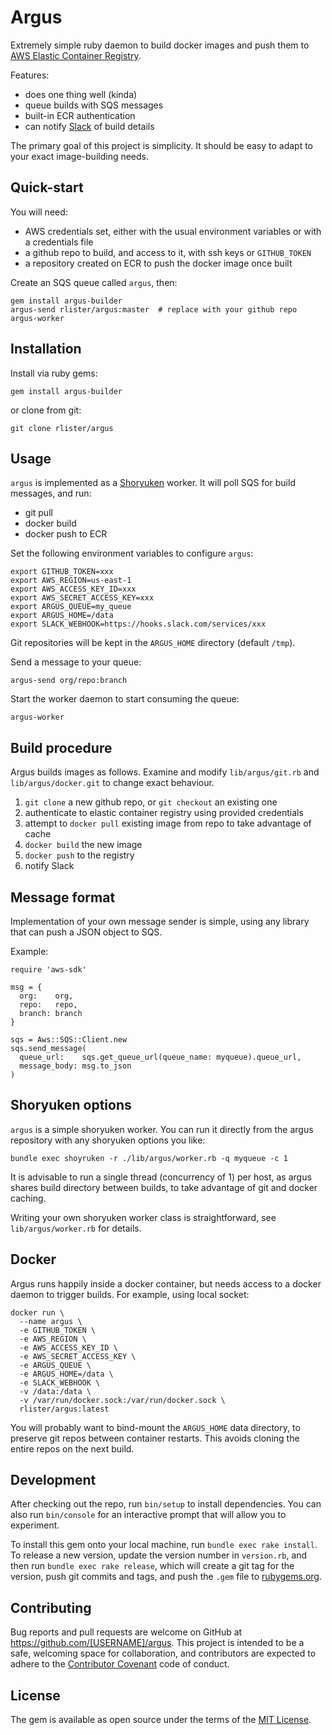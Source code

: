 # Argus

Extremely simple ruby daemon to build docker images and push them to
[AWS Elastic Container Registry](https://aws.amazon.com/ecr/).

Features:

- does one thing well (kinda)
- queue builds with SQS messages
- built-in ECR authentication
- can notify [Slack](https://slack.com/) of build details

The primary goal of this project is simplicity. It should be easy to
adapt to your exact image-building needs.

## Quick-start

You will need:

- AWS credentials set, either with the usual environment variables or
  with a credentials file
- a github repo to build, and access to it, with ssh keys or
  `GITHUB_TOKEN`
- a repository created on ECR to push the docker image once built

Create an SQS queue called `argus`, then:

```
gem install argus-builder
argus-send rlister/argus:master  # replace with your github repo
argus-worker
```

## Installation

Install via ruby gems:

```
gem install argus-builder
```

or clone from git:

```
git clone rlister/argus
```

## Usage

`argus` is implemented as a
[Shoryuken](https://github.com/phstc/shoryuken) worker. It will poll
SQS for build messages, and run:

- git pull
- docker build
- docker push to ECR

Set the following environment variables to configure `argus`:

```
export GITHUB_TOKEN=xxx
export AWS_REGION=us-east-1
export AWS_ACCESS_KEY_ID=xxx
export AWS_SECRET_ACCESS_KEY=xxx
export ARGUS_QUEUE=my_queue
export ARGUS_HOME=/data
export SLACK_WEBHOOK=https://hooks.slack.com/services/xxx
```

Git repositories will be kept in the `ARGUS_HOME` directory (default `/tmp`).

Send a message to your queue:

```
argus-send org/repo:branch
```

Start the worker daemon to start consuming the queue:

```
argus-worker
```

## Build procedure

Argus builds images as follows. Examine and modify `lib/argus/git.rb`
and `lib/argus/docker.git` to change exact behaviour.

1. `git clone` a new github repo, or `git checkout` an existing one
1. authenticate to elastic container registry using provided credentials
1. attempt to `docker pull` existing image from repo to take advantage of cache
1. `docker build` the new image
1. `docker push` to the registry
1. notify Slack

## Message format

Implementation of your own message sender is simple, using any library
that can push a JSON object to SQS.

Example:

```
require 'aws-sdk'

msg = {
  org:    org,
  repo:   repo,
  branch: branch
}

sqs = Aws::SQS::Client.new
sqs.send_message(
  queue_url:    sqs.get_queue_url(queue_name: myqueue).queue_url,
  message_body: msg.to_json
)
```

## Shoryuken options

`argus` is a simple shoryuken worker. You can run it directly from the
argus repository with any shoryuken options you like:

```
bundle exec shoyruken -r ./lib/argus/worker.rb -q myqueue -c 1
```

It is advisable to run a single thread (concurrency of 1) per host, as
argus shares build directory between builds, to take advantage of git
and docker caching.

Writing your own shoryuken worker class is straightforward, see
`lib/argus/worker.rb` for details.

## Docker

Argus runs happily inside a docker container, but needs access to a
docker daemon to trigger builds. For example, using local socket:

```
docker run \
  --name argus \
  -e GITHUB_TOKEN \
  -e AWS_REGION \
  -e AWS_ACCESS_KEY_ID \
  -e AWS_SECRET_ACCESS_KEY \
  -e ARGUS_QUEUE \
  -e ARGUS_HOME=/data \
  -e SLACK_WEBHOOK \
  -v /data:/data \
  -v /var/run/docker.sock:/var/run/docker.sock \
  rlister/argus:latest
```

You will probably want to bind-mount the `ARGUS_HOME` data directory,
to preserve git repos between container restarts. This avoids cloning
the entire repos on the next build.

## Development

After checking out the repo, run `bin/setup` to install
dependencies. You can also run `bin/console` for an interactive prompt
that will allow you to experiment.

To install this gem onto your local machine, run `bundle exec rake
install`. To release a new version, update the version number in
`version.rb`, and then run `bundle exec rake release`, which will
create a git tag for the version, push git commits and tags, and push
the `.gem` file to [rubygems.org](https://rubygems.org).

## Contributing

Bug reports and pull requests are welcome on GitHub at
https://github.com/[USERNAME]/argus. This project is intended to be a
safe, welcoming space for collaboration, and contributors are expected
to adhere to the
[Contributor Covenant](http://contributor-covenant.org) code of
conduct.

## License

The gem is available as open source under the terms of the
[MIT License](http://opensource.org/licenses/MIT).